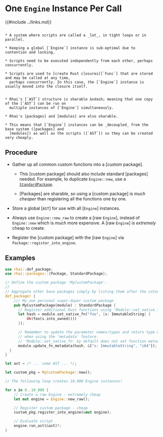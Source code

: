 One `Engine` Instance Per Call
==============================

{{#include ../links.md}}


```admonish info "Usage scenario"

* A system where scripts are called a _lot_, in tight loops or in parallel.

* Keeping a global [`Engine`] instance is sub-optimal due to contention and locking.

* Scripts need to be executed independently from each other, perhaps concurrently.

* Scripts are used to [create Rust closures][`Func`] that are stored and may be called at any time,
  perhaps concurrently. In this case, the [`Engine`] instance is usually moved into the closure itself.
```

```admonish abstract "Key concepts"

* Rhai's [`AST`] structure is sharable &ndash; meaning that one copy of the [`AST`] can be run on
  multiple instances of [`Engine`] simultaneously.

* Rhai's [packages] and [modules] are also sharable.

* This means that [`Engine`] instances can be _decoupled_ from the base system ([packages] and
  [modules]) as well as the scripts ([`AST`]) so they can be created very cheaply.
```


Procedure
---------

* Gather up all common custom functions into a [custom package].

  * This [custom package] should also include standard [packages] needed. For example, to duplicate
    `Engine::new`, use a [`StandardPackage`]({{rootUrl}}/rust/packages/builtin.md).
  
  * [Packages] are sharable, so using a [custom package] is _much cheaper_ than registering all the
    functions one by one.

* Store a global [`AST`] for use with all [`Engine`] instances.

* Always use `Engine::new_raw` to create a [raw `Engine`], instead of `Engine::new` which is _much_
  more expensive. A [raw `Engine`] is _extremely_ cheap to create.

* Register the [custom package] with the [raw `Engine`] via `Package::register_into_engine`.


Examples
--------

```rust
use rhai::def_package;
use rhai::packages::{Package, StandardPackage};

// Define the custom package 'MyCustomPackage'.
//
// Aggregate other base packages simply by listing them after the colon.
def_package! {
    /// My own personal super-duper custom package
    pub MyCustomPackage(module) : StandardPackage {
      // Register additional Rust functions using 'Module::set_native_fn'.
      let hash = module.set_native_fn("foo", |s: ImmutableString| {
          Ok(foo(s.into_owned()))
      });

      // Remember to update the parameter names/types and return type metadata
      // when using the 'metadata' feature.
      // 'Module::set_native_fn' by default does not set function metadata.
      module.update_fn_metadata(hash, &["s: ImmutableString", "i64"]);
  }
}

let ast = /* ... some AST ... */;

let custom_pkg = MyCustomPackage::new();

// The following loop creates 10,000 Engine instances!

for x in 0..10_000 {
    // Create a raw Engine - extremely cheap
    let mut engine = Engine::new_raw();

    // Register custom package - cheap
    custom_pkg.register_into_engine(&mut engine);

    // Evaluate script
    engine.run_ast(&ast)?;
}
```
